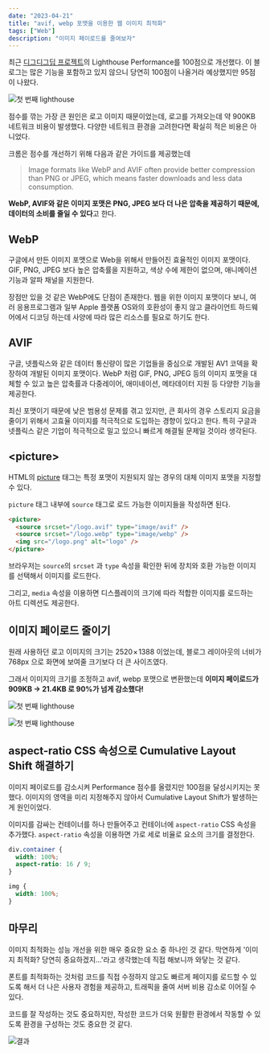 ```yaml
---
date: "2023-04-21"
title: "avif, webp 포맷을 이용한 웹 이미지 최적화"
tags: ["Web"]
description: "이미지 페이로드를 줄여보자"
---
```


최근 <a href="/devcourse-final-project-retrospect" target="_blank">디그디그딥 프로젝트</a>의 Lighthouse Performance를 100점으로 개선했다. 이 블로그는 많은 기능을 포함하고 있지 않으니 당연히 100점이 나올거라 예상했지만 95점이 나왔다.

![첫 번째 lighthouse](/images/post/20230421-image-optimization/first-lighthouse.png)

점수를 깎는 가장 큰 원인은 로고 이미지 때문이었는데, 로고를 가져오는데 약 900KB 네트워크 비용이 발생했다. 다양한 네트워크 환경을 고려한다면 확실히 적은 비용은 아니었다.

크롬은 점수를 개선하기 위해 다음과 같은 가이드를 제공했는데

> Image formats like WebP and AVIF often provide better compression than PNG or JPEG, which means faster downloads and less data consumption.

**WebP, AVIF와 같은 이미지 포맷은 PNG, JPEG 보다 더 나은 압축을 제공하기 때문에, 데이터의 소비를 줄일 수 있다**고 한다.

## WebP

구글에서 만든 이미지 포맷으로 Web을 위해서 만들어진 효율적인 이미지 포맷이다. GIF, PNG, JPEG 보다 높은 압축률을 지원하고, 색상 수에 제한이 없으며, 애니메이션 기능과 알파 채널을 지원한다.

장점만 있을 것 같은 WebP에도 단점이 존재한다. 웹을 위한 이미지 포맷이다 보니, 여러 응용프로그램과 일부 Apple 플랫폼 OS와의 호환성이 좋지 않고 클라이언트 하드웨어에서 디코딩 하는데 사양에 따라 많은 리소스를 필요로 하기도 한다.

## AVIF

구글, 넷플릭스와 같은 데이터 통신량이 많은 기업들을 중심으로 개발된 AV1 코덱을 확장하여 개발된 이미지 포맷이다. WebP 처럼 GIF, PNG, JPEG 등의 이미지 포맷을 대체할 수 있고 높은 압축률과 다중레이어, 애미네이션, 메타데이터 지원 등 다양한 기능을 제공한다.

최신 포맷이기 때문에 낮은 범용성 문제를 겪고 있지만, 큰 회사의 경우 스토리지 요금을 줄이기 위해서 고효율 이미지를 적극적으로 도입하는 경향이 있다고 한다. 특히 구글과 넷플릭스 같은 기업이 적극적으로 밀고 있으니 빠르게 해결될 문제일 것이라 생각된다.

## \<picture\>

HTML의 [picture](https://developer.mozilla.org/en-US/docs/Web/HTML/Element/picture) 태그는 특정 포맷이 지원되지 않는 경우의 대체 이미지 포맷을 지정할 수 있다.

`picture` 태그 내부에 `source` 태그로 로드 가능한 이미지들을 작성하면 된다.

```html
<picture>
  <source srcset="/logo.avif" type="image/avif" />
  <source srcset="/logo.webp" type="image/webp" />
  <img src="/logo.png" alt="logo" />
</picture>
```

브라우저는 `source`의 `srcset` 과 `type` 속성을 확인한 뒤에 장치와 호환 가능한 이미지를 선택해서 이미지를 로드한다.

그리고, `media` 속성을 이용하면 디스플레이의 크기에 따라 적합한 이미지를 로드하는 아트 디렉션도 제공한다.

## 이미지 페이로드 줄이기

원래 사용하던 로고 이미지의 크기는 2520 × 1388 이었는데, 블로그 레이아웃의 너비가 768px 으로 화면에 보여줄 크기보다 더 큰 사이즈였다.

그래서 이미지의 크기를 조정하고 avif, webp 포맷으로 변환했는데 **이미지 페이로드가 909KB -> 21.4KB 로 90%가 넘게 감소했다!**

<div class="flex">

![첫 번째 lighthouse](/images/post/20230421-image-optimization/prev-payload.png)

![첫 번째 lighthouse](/images/post/20230421-image-optimization/new-payload.png)

</div>

## aspect-ratio CSS 속성으로 Cumulative Layout Shift 해결하기

이미지 페이로드를 감소시켜 Performance 점수를 올렸지만 100점을 달성시키지는 못했다. 이미지의 영역을 미리 지정해주지 않아서 Cumulative Layout Shift가 발생하는게 원인이었다.

이미지를 감싸는 컨테이너를 하나 만들어주고 컨테이너에 `aspect-ratio` CSS 속성을 추가했다. `aspect-ratio` 속성을 이용하면 가로 세로 비율로 요소의 크기를 결정한다.

```css
div.container {
  width: 100%;
  aspect-ratio: 16 / 9;
}

img {
  width: 100%;
}
```

## 마무리

이미지 최적화는 성능 개선을 위한 매우 중요한 요소 중 하나인 것 같다. 막연하게 '이미지 최적화? 당연히 중요하겠지...'라고 생각했는데 직접 해보니까 와닿는 것 같다.

폰트를 최적화하는 것처럼 코드를 직접 수정하지 않고도 빠르게 페이지를 로드할 수 있도록 해서 더 나은 사용자 경험을 제공하고, 트래픽을 줄여 서버 비용 감소로 이어질 수 있다.

코드를 잘 작성하는 것도 중요하지만, 작성한 코드가 더욱 원활한 환경에서 작동할 수 있도록 환경을 구성하는 것도 중요한 것 같다.

![결과](/images/post/20230421-image-optimization/result.png)
